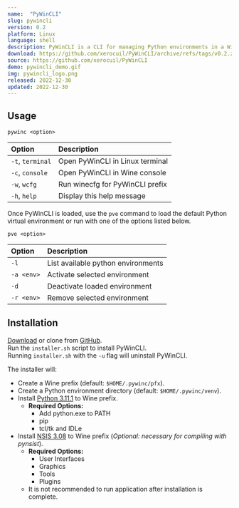 ```yaml
---
name:  "PyWinCLI"
slug: pywincli
version: 0.2
platform: Linux
language: shell
description: PyWinCLI is a CLI for managing Python environments in a Wine prefix.
download: https://github.com/xerocuil/PyWinCLI/archive/refs/tags/v0.2.zip
source: https://github.com/xerocuil/PyWinCLI
demo: pywincli_demo.gif
img: pywincli_logo.png
released: 2022-12-30
updated: 2022-12-30
---
```


## Usage

`pywinc <option>`

Option           | Description
:--------------- | :----------
`-t`, `terminal` | Open PyWinCLI in Linux terminal
`-c`, `console`  | Open PyWinCLI in Wine console
`-w`, `wcfg`     | Run winecfg for PyWinCLI prefix
`-h`, `help`     | Display this help message

Once PyWinCLI is loaded, use the `pve` command to load the default Python virtual environment or run with one of the options listed below.

`pve <option>`

Option     | Description
:--------- | :----------
`-l`       | List available python environments
`-a <env>` | Activate selected environment
`-d`       | Deactivate loaded environment
`-r <env>` | Remove selected environment

## Installation

[Download](https://github.com/xerocuil/PyWinCLI/releases/latest) or clone from [GitHub](https://github.com/xerocuil/PyWinCLI).  
Run the `installer.sh` script to install PyWinCLI.  
Running `installer.sh` with the `-u` flag will uninstall PyWinCLI.

The installer will:

- Create a Wine prefix (default: `$HOME/.pywinc/pfx`).
- Create a Python environment directory (default: `$HOME/.pywinc/venv`).
- Install [Python 3.11.1](https://www.python.org/ftp/python/3.11.1/python-3.11.1-amd64.exe) to Wine prefix.
	+ **Required Options:**
      - Add python.exe to PATH
      - pip
      - tcl/tk and IDLe
- Install [NSIS 3.08](https://versaweb.dl.sourceforge.net/project/nsis/NSIS%203/3.08/nsis-3.08-setup.exe) to Wine prefix (*Optional: necessary for compiling with pynsist*).
  + **Required Options:**
      - User Interfaces
      - Graphics
      - Tools
      - Plugins
  + It is not recommended to run application after installation is complete.
